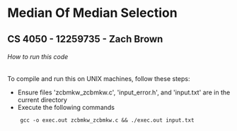 # Median Of Median Selection
## CS 4050 - 12259735 - Zach Brown

###### How to run this code
To compile and run this on UNIX machines, follow these steps:
- Ensure files 'zcbmkw_zcbmkw.c', 'input_error.h', and 'input.txt' are in the current directory
- Execute the following commands
```
    gcc -o exec.out zcbmkw_zcbmkw.c && ./exec.out input.txt
```